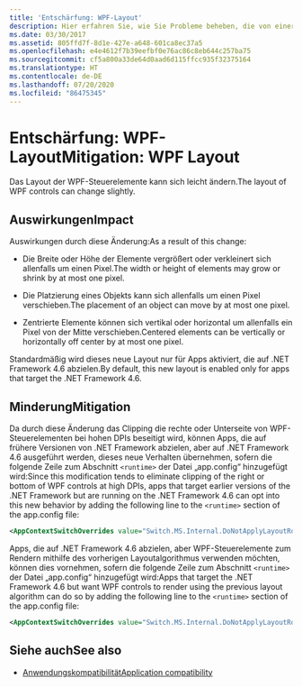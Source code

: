 ```yaml
---
title: 'Entschärfung: WPF-Layout'
description: Hier erfahren Sie, wie Sie Probleme beheben, die von einer Änderung des WPF-Layouts für Steuerelemente verursacht werden, z. B. durch die Platzierung eines Objekts durch Verschiebung um einen Pixel.
ms.date: 03/30/2017
ms.assetid: 805ffd7f-8d1e-427e-a648-601ca8ec37a5
ms.openlocfilehash: e4e4612f7b39eefbf0e76ac86c8eb644c257ba75
ms.sourcegitcommit: cf5a800a33de64d0aad6d115ffcc935f32375164
ms.translationtype: HT
ms.contentlocale: de-DE
ms.lasthandoff: 07/20/2020
ms.locfileid: "86475345"
---
```

# <a name="mitigation-wpf-layout"></a><span data-ttu-id="629e0-103">Entschärfung: WPF-Layout</span><span class="sxs-lookup"><span data-stu-id="629e0-103">Mitigation: WPF Layout</span></span>
<span data-ttu-id="629e0-104">Das Layout der WPF-Steuerelemente kann sich leicht ändern.</span><span class="sxs-lookup"><span data-stu-id="629e0-104">The layout of WPF controls can change slightly.</span></span>  
  
## <a name="impact"></a><span data-ttu-id="629e0-105">Auswirkungen</span><span class="sxs-lookup"><span data-stu-id="629e0-105">Impact</span></span>  
 <span data-ttu-id="629e0-106">Auswirkungen durch diese Änderung:</span><span class="sxs-lookup"><span data-stu-id="629e0-106">As a result of this change:</span></span>  
  
- <span data-ttu-id="629e0-107">Die Breite oder Höhe der Elemente vergrößert oder verkleinert sich allenfalls um einen Pixel.</span><span class="sxs-lookup"><span data-stu-id="629e0-107">The width or height of elements may grow or shrink by at most one pixel.</span></span>  
  
- <span data-ttu-id="629e0-108">Die Platzierung eines Objekts kann sich allenfalls um einen Pixel verschieben.</span><span class="sxs-lookup"><span data-stu-id="629e0-108">The placement of an object can move by at most one pixel.</span></span>  
  
- <span data-ttu-id="629e0-109">Zentrierte Elemente können sich vertikal oder horizontal um allenfalls ein Pixel von der Mitte verschieben.</span><span class="sxs-lookup"><span data-stu-id="629e0-109">Centered elements can be vertically or horizontally off center by at most one pixel.</span></span>  
  
 <span data-ttu-id="629e0-110">Standardmäßig wird dieses neue Layout nur für Apps aktiviert, die auf .NET Framework 4.6 abzielen.</span><span class="sxs-lookup"><span data-stu-id="629e0-110">By default, this new layout is enabled only for apps that target the .NET Framework 4.6.</span></span>  
  
## <a name="mitigation"></a><span data-ttu-id="629e0-111">Minderung</span><span class="sxs-lookup"><span data-stu-id="629e0-111">Mitigation</span></span>  
 <span data-ttu-id="629e0-112">Da durch diese Änderung das Clipping die rechte oder Unterseite von WPF-Steuerelementen bei hohen DPIs beseitigt wird, können Apps, die auf frühere Versionen von .NET Framework abzielen, aber auf .NET Framework 4.6 ausgeführt werden, dieses neue Verhalten übernehmen, sofern die folgende Zeile zum Abschnitt `<runtime>` der Datei „app.config“ hinzugefügt wird:</span><span class="sxs-lookup"><span data-stu-id="629e0-112">Since this modification tends to eliminate clipping of the right or bottom of WPF controls at high DPIs, apps that target earlier versions of the .NET Framework but are running on the .NET Framework 4.6 can opt into this new behavior by adding the following line to the `<runtime>` section of the app.config file:</span></span>  
  
```xml  
<AppContextSwitchOverrides value="Switch.MS.Internal.DoNotApplyLayoutRoundingToMarginsAndBorderThickness=false" />  
```  
  
 <span data-ttu-id="629e0-113">Apps, die auf .NET Framework 4.6 abzielen, aber WPF-Steuerelemente zum Rendern mithilfe des vorherigen Layoutalgorithmus verwenden möchten, können dies vornehmen, sofern die folgende Zeile zum Abschnitt `<runtime>` der Datei „app.config“ hinzugefügt wird:</span><span class="sxs-lookup"><span data-stu-id="629e0-113">Apps that target the .NET Framework 4.6 but want WPF controls to render using the previous layout algorithm can do so by adding the following line to the  `<runtime>` section of the app.config file:</span></span>  
  
```xml  
<AppContextSwitchOverrides value="Switch.MS.Internal.DoNotApplyLayoutRoundingToMarginsAndBorderThickness=true" />  
```  
  
## <a name="see-also"></a><span data-ttu-id="629e0-114">Siehe auch</span><span class="sxs-lookup"><span data-stu-id="629e0-114">See also</span></span>

- [<span data-ttu-id="629e0-115">Anwendungskompatibilität</span><span class="sxs-lookup"><span data-stu-id="629e0-115">Application compatibility</span></span>](application-compatibility.md)

